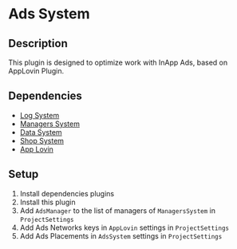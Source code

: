# Ads System

## Description

This plugin is designed to optimize work with InApp Ads, based on AppLovin Plugin.

## Dependencies

* [Log System](https://github.com/shenkns/LogSystem.git)
* [Managers System](https://github.com/shenkns/ManagersSystem.git)
* [Data System](https://github.com/shenkns/DataSystem.git)
* [Shop System](https://github.com/shenkns/ShopSystem.git)
* [App Lovin](https://dev.azure.com/shenkns/AppLovin)

## Setup

1) Install dependencies plugins
2) Install this plugin
3) Add ```AdsManager``` to the list of managers of ```ManagersSystem``` in ```ProjectSettings```
4) Add Ads Networks keys in ```AppLovin``` settings in ```ProjectSettings```
5) Add Ads Placements in ```AdsSystem``` settings in ```ProjectSettings```